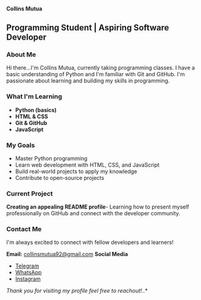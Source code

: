 #### Collins Mutua
## Programming Student | Aspiring Software Developer

### About Me
Hi there...I'm Collins Mutua, currently taking programming classes. I have a basic understanding of Python and  I'm familiar with Git and GitHub. I'm passionate about learning and building my skills in programming.

### What I'm Learning
- **Python (basics)**
- **HTML & CSS**
- **Git & GitHub**
- **JavaScript**

### My Goals
- Master Python programming 
- Learn web development with HTML, CSS, and JavaScript
- Build real-world projects to apply my knowledge
- Contribute to open-source projects

### Current Project
**Creating an appealing README profile**- Learning how to present myself professionally on GitHub and connect with the developer community.

### Contact Me
I'm always excited to connect with fellow developers and learners!

**Email:** collinsmutua92@gmail.com
**Social Media**
- [Telegram](https://t.me/nairobiangoon)
- [WhatsApp](https://w.me://+254702700072) 
- [Instagram](https://www.instagram.com/nylgoon._)

*Thank you for visiting my profile feel free to reachout!..**
